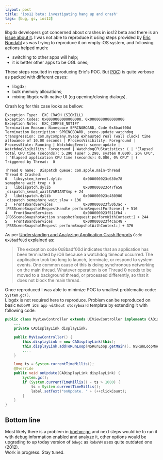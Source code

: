 ```yaml
---
layout: post
title: 'ios12 beta: investigating hang up and crash'
tags: [bug, gc, ios12]
---
```

libgdx developers got concerned about crashes in ios12 beta and there is an [issue about it](https://github.com/MobiVM/robovm/issues/317). I was not able to reproduce it using steps provided by [Eric Nondahl](https://github.com/ericnondahl/libgdx-ios12-sample) as was trying to reproduce it on empty iOS system, and following actions helped much:
* switching to other apps will help;
* it is better other apps to be OGL ones;

These steps resulted in reproducing Eric's POC. But [POC](https://github.com/ericnondahl/libgdx-ios12-sample)) is quite verbose as packed with different cases:  
<!-- more -->
* libgdx;
* bulk memory allocations;
* mixing libgdx with native UI (eg opening/closing dialogs).

Crash log for this case looks as bellow:
```
Exception Type:  EXC_CRASH (SIGKILL)
Exception Codes: 0x0000000000000000, 0x0000000000000000
Exception Note:  EXC_CORPSE_NOTIFY
Termination Reason: Namespace SPRINGBOARD, Code 0x8badf00d
Termination Description: SPRINGBOARD, scene-update watchdog transgression: com.mycompany.myapp exhausted real (wall clock) time allowance of 10.00 seconds | ProcessVisibility: Foreground | ProcessState: Running | WatchdogEvent: scene-update | WatchdogVisibility: Foreground | WatchdogCPUStatistics: ( | "Elapsed total CPU time (seconds): 5.290 (user 5.290, system 0.000), 26% CPU", | "Elapsed application CPU time (seconds): 0.006, 0% CPU" | )
Triggered by Thread:  0

Thread 0 name:  Dispatch queue: com.apple.main-thread
Thread 0 Crashed:
0   libsystem_kernel.dylib        	0x000000023c630e78 semaphore_wait_trap + 8
1   libdispatch.dylib             	0x000000023c47fe58 _dispatch_sema4_wait$VARIANT$mp + 24
2   libdispatch.dylib             	0x000000023c480900 _dispatch_semaphore_wait_slow + 136
3   FrontBoardServices            	0x000000023f50b3ac -[FBSSceneSnapshotRequestHandle performRequestForScene:] + 516
4   FrontBoardServices            	0x000000023f511fb4 -[FBSSceneSnapshotAction snapshotRequest:performWithContext:] + 244
5   FrontBoardServices            	0x000000023f4cac48 -[FBSSceneSnapshotRequest performSnapshotWithContext:] + 376
```

As per [Understanding and Analyzing Application Crash Reports](https://developer.apple.com/library/archive/technotes/tn2151/_index.html#//apple_ref/doc/uid/DTS40008184-CH1-APPINFO) `Code 0x8badf00d` explained as:
>The exception code 0x8badf00d indicates that an application has been terminated by iOS
because a watchdog timeout occurred. The application took too long to launch, terminate,
or respond to system events. One common cause of this is doing synchronous networking
on the main thread. Whatever operation is on Thread 0 needs to be moved to a background
thread, or processed differently, so that it does not block the main thread.

Once reproduced I was able to minimize POC to smallest problematic code: `System.gc()`.  
Libgdx is not required here to reproduce. Problem can be reproduced on basic `RoboVM iOS app without storyboard` template by extending it with following code:
```java
public class MyViewController extends UIViewController implements CADisplayLink.OnUpdateListener {
    ...
    private CADisplayLink displayLink;

    public MyViewController() {
        this.displayLink = new CADisplayLink(this);
        this.displayLink.addToRunLoop(NSRunLoop.getMain(), NSRunLoopMode.Default);
        ....
    }

    long ts = System.currentTimeMillis();
    @Override
    public void onUpdate(CADisplayLink displayLink) {
        System.gc();
        if (System.currentTimeMillis() - ts > 1000) {
            ts = System.currentTimeMillis();
            label.setText("onUpdate. " + (++clickCount);
        }
    }
}
```

## Bottom line
Most likely there is a problem in [boehm-gc](https://github.com/robovm/bdwgc) and next steps would be to run it with debug information enabled and analyze it, other options would be upgrading to up today version of `bdwgc` as `RoboVM` uses quite outdated one (2012).  
Work in progress. Stay tuned.

